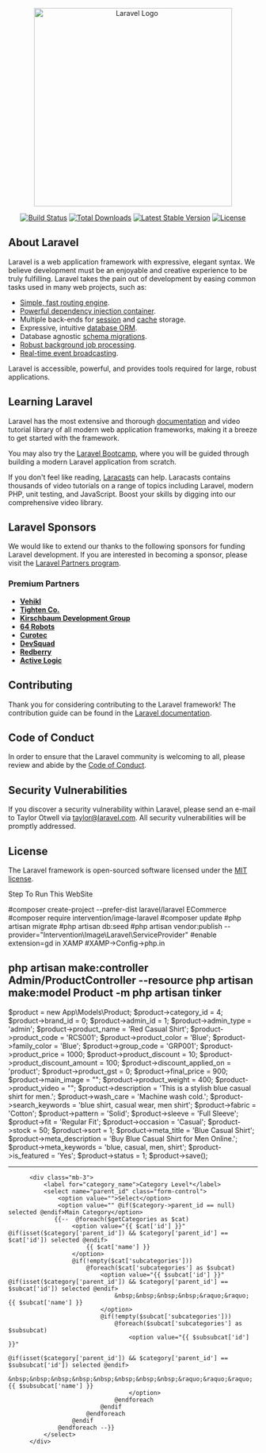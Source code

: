 <p align="center"><a href="https://laravel.com" target="_blank"><img src="https://raw.githubusercontent.com/laravel/art/master/logo-lockup/5%20SVG/2%20CMYK/1%20Full%20Color/laravel-logolockup-cmyk-red.svg" width="400" alt="Laravel Logo"></a></p>

<p align="center">
<a href="https://github.com/laravel/framework/actions"><img src="https://github.com/laravel/framework/workflows/tests/badge.svg" alt="Build Status"></a>
<a href="https://packagist.org/packages/laravel/framework"><img src="https://img.shields.io/packagist/dt/laravel/framework" alt="Total Downloads"></a>
<a href="https://packagist.org/packages/laravel/framework"><img src="https://img.shields.io/packagist/v/laravel/framework" alt="Latest Stable Version"></a>
<a href="https://packagist.org/packages/laravel/framework"><img src="https://img.shields.io/packagist/l/laravel/framework" alt="License"></a>
</p>

## About Laravel

Laravel is a web application framework with expressive, elegant syntax. We believe development must be an enjoyable and creative experience to be truly fulfilling. Laravel takes the pain out of development by easing common tasks used in many web projects, such as:

- [Simple, fast routing engine](https://laravel.com/docs/routing).
- [Powerful dependency injection container](https://laravel.com/docs/container).
- Multiple back-ends for [session](https://laravel.com/docs/session) and [cache](https://laravel.com/docs/cache) storage.
- Expressive, intuitive [database ORM](https://laravel.com/docs/eloquent).
- Database agnostic [schema migrations](https://laravel.com/docs/migrations).
- [Robust background job processing](https://laravel.com/docs/queues).
- [Real-time event broadcasting](https://laravel.com/docs/broadcasting).

Laravel is accessible, powerful, and provides tools required for large, robust applications.

## Learning Laravel

Laravel has the most extensive and thorough [documentation](https://laravel.com/docs) and video tutorial library of all modern web application frameworks, making it a breeze to get started with the framework.

You may also try the [Laravel Bootcamp](https://bootcamp.laravel.com), where you will be guided through building a modern Laravel application from scratch.

If you don't feel like reading, [Laracasts](https://laracasts.com) can help. Laracasts contains thousands of video tutorials on a range of topics including Laravel, modern PHP, unit testing, and JavaScript. Boost your skills by digging into our comprehensive video library.

## Laravel Sponsors

We would like to extend our thanks to the following sponsors for funding Laravel development. If you are interested in becoming a sponsor, please visit the [Laravel Partners program](https://partners.laravel.com).

### Premium Partners

- **[Vehikl](https://vehikl.com)**
- **[Tighten Co.](https://tighten.co)**
- **[Kirschbaum Development Group](https://kirschbaumdevelopment.com)**
- **[64 Robots](https://64robots.com)**
- **[Curotec](https://www.curotec.com/services/technologies/laravel)**
- **[DevSquad](https://devsquad.com/hire-laravel-developers)**
- **[Redberry](https://redberry.international/laravel-development)**
- **[Active Logic](https://activelogic.com)**

## Contributing

Thank you for considering contributing to the Laravel framework! The contribution guide can be found in the [Laravel documentation](https://laravel.com/docs/contributions).

## Code of Conduct

In order to ensure that the Laravel community is welcoming to all, please review and abide by the [Code of Conduct](https://laravel.com/docs/contributions#code-of-conduct).

## Security Vulnerabilities

If you discover a security vulnerability within Laravel, please send an e-mail to Taylor Otwell via [taylor@laravel.com](mailto:taylor@laravel.com). All security vulnerabilities will be promptly addressed.

## License

The Laravel framework is open-sourced software licensed under the [MIT license](https://opensource.org/licenses/MIT).


Step To Run This WebSite

#composer create-project --prefer-dist laravel/laravel ECommerce
#composer require intervention/image-laravel
#composer update
#php artisan migrate
#php artisan db:seed
#php artisan vendor:publish --provider="Intervention\Image\Laravel\ServiceProvider"
#enable extension=gd in XAMP
#XAMP->Config->php.in

php artisan make:controller Admin/ProductController --resource
php artisan make:model Product -m
php artisan tinker
-------------------------
$product = new App\Models\Product;
$product->category_id = 4;
$product->brand_id = 0;
$product->admin_id = 1;
$product->admin_type = 'admin';
$product->product_name = 'Red Casual Shirt';
$product->product_code = 'RCS001';
$product->product_color = 'Blue';
$product->family_color = 'Blue';
$product->group_code = 'GRP001';
$product->product_price = 1000;
$product->product_discount = 10;
$product->product_discount_amount = 100;
$product->discount_applied_on = 'product';
$product->product_gst = 0;
$product->final_price = 900;
$product->main_image = "";
$product->product_weight = 400;
$product->product_video = "";
$product->description = 'This is a stylish blue casual shirt for men.';
$product->wash_care = 'Machine wash cold.';
$product->search_keywords = 'blue shirt, casual wear, men shirt';
$product->fabric = 'Cotton';
$product->pattern = 'Solid';
$product->sleeve = 'Full Sleeve';
$product->fit = 'Regular Fit';
$product->occasion = 'Casual';
$product->stock = 50;
$product->sort = 1;
$product->meta_title = 'Blue Casual Shirt';
$product->meta_description = 'Buy Blue Casual Shirt for Men Online.';
$product->meta_keywords = 'blue, casual, men, shirt';
$product->is_featured = 'Yes';
$product->status = 1;
$product->save();





-------------------------------------

          <div class="mb-3">
              <label for="category_name">Category Level*</label>
              <select name="parent_id" class="form-control">
                  <option value="">Select</option>
                  <option value="" @if($category->parent_id == null) selected @endif>Main Category</option>
                 {{--  @foreach($getCategories as $cat)
                      <option value="{{ $cat['id'] }}" @if(isset($category['parent_id']) && $category['parent_id'] == $cat['id']) selected @endif>
                          {{ $cat['name'] }}
                      </option>
                      @if(!empty($cat['subcategories']))
                          @foreach($cat['subcategories'] as $subcat)
                              <option value="{{ $subcat['id'] }}" @if(isset($category['parent_id']) && $category['parent_id'] == $subcat['id']) selected @endif>
                                  &nbsp;&nbsp;&nbsp;&nbsp;&raquo;&raquo; {{ $subcat['name'] }}
                              </option>
                              @if(!empty($subcat['subcategories']))
                                  @foreach($subcat['subcategories'] as $subsubcat)
                                      <option value="{{ $subsubcat['id'] }}"
                                          @if(isset($category['parent_id']) && $category['parent_id'] == $subsubcat['id']) selected @endif>
                                          &nbsp;&nbsp;&nbsp;&nbsp;&nbsp;&nbsp;&nbsp;&nbsp;&raquo;&raquo;&raquo;{{ $subsubcat['name'] }}
                                      </option>
                                  @endforeach
                              @endif
                          @endforeach
                      @endif
                  @endforeach --}}
              </select>
          </div>
